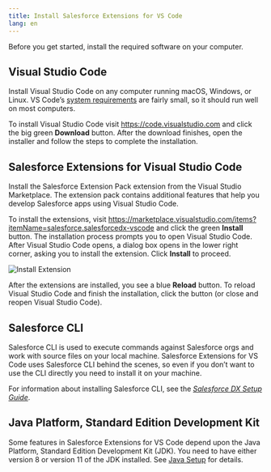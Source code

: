 ```yaml
---
title: Install Salesforce Extensions for VS Code
lang: en
---
```


Before you get started, install the required software on your computer.

## Visual Studio Code

Install Visual Studio Code on any computer running macOS, Windows, or Linux. VS Code’s [system requirements](https://code.visualstudio.com/docs/supporting/requirements) are fairly small, so it should run well on most computers.

To install Visual Studio Code visit <https://code.visualstudio.com> and click the big green **Download** button. After the download finishes, open the installer and follow the steps to complete the installation.

## Salesforce Extensions for Visual Studio Code

Install the Salesforce Extension Pack extension from the Visual Studio Marketplace. The extension pack contains additional features that help you develop Salesforce apps using Visual Studio Code.

To install the extensions, visit <https://marketplace.visualstudio.com/items?itemName=salesforce.salesforcedx-vscode> and click the green **Install** button. The installation process prompts you to open Visual Studio Code. After Visual Studio Code opens, a dialog box opens in the lower right corner, asking you to install the extension. Click **Install** to proceed.

![Install Extension](./images/install-salesforce-extensions-dialog.png)

After the extensions are installed, you see a blue **Reload** button. To reload Visual Studio Code and finish the installation, click the button (or close and reopen Visual Studio Code).

## Salesforce CLI

Salesforce CLI is used to execute commands against Salesforce orgs and work with source files on your local machine. Salesforce Extensions for VS Code uses Salesforce CLI behind the scenes, so even if you don’t want to use the CLI directly you need to install it on your machine.

For information about installing Salesforce CLI, see the _[Salesforce DX Setup Guide](https://developer.salesforce.com/docs/atlas.en-us.sfdx_setup.meta/sfdx_setup/sfdx_setup_install_cli.htm)_.

## Java Platform, Standard Edition Development Kit

Some features in Salesforce Extensions for VS Code depend upon the Java Platform, Standard Edition Development Kit (JDK). You need to have either version 8 or version 11 of the JDK installed. See [Java Setup](./en/getting-started/java-setup) for details.
